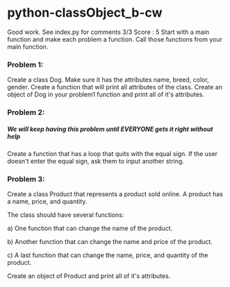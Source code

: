 
# python-classObject_b-cw
Good work. See index.py for comments 3/3 Score : 5
Start with a main function and make each problem a function. Call those functions from your main function.

### Problem 1:
Create a class Dog. Make sure it has the attributes name, breed, color, gender. Create a function that will print all attributes of the class. Create an object of Dog in your problem1 function and print all of it's attributes.

### Problem 2:
##### We will keep having this problem until EVERYONE gets it right without help
Create a function that has a loop that quits with the equal sign. If the user doesn't enter the equal sign, ask them to input another string.

### Problem 3:
Create a class Product that represents a product sold online. A product has a name, price, and quantity.

The class should have several functions:

a) One function that can change the name of the product.

b) Another function that can change the name and price of the product.

c) A last function that can change the name, price, and quantity of the product. 

Create an object of Product and print all of it's attributes.

